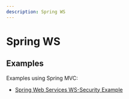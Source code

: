 ```yaml
---
description: Spring WS
---
```


# Spring WS

## Examples

Examples using Spring MVC:

* [Spring Web Services WS-Security Example](https://github.com/Bernardo-MG/spring-ws-security-soap-example)



